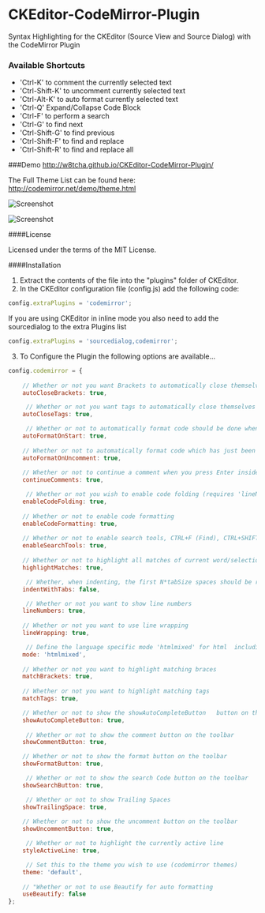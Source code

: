 CKEditor-CodeMirror-Plugin
==========================

Syntax Highlighting for the CKEditor (Source View and Source Dialog) with the CodeMirror Plugin

### Available Shortcuts
* 'Ctrl-K' to comment the currently selected text
* 'Ctrl-Shift-K' to uncomment currently selected text
* 'Ctrl-Alt-K' to auto format currently selected text
* 'Ctrl-Q' Expand/Collapse Code Block
* 'Ctrl-F' to perform a search
* 'Ctrl-G' to find next
* 'Ctrl-Shift-G' to find previous
* 'Ctrl-Shift-F' to find and replace
* 'Ctrl-Shift-R' to find and replace all

###Demo
http://w8tcha.github.io/CKEditor-CodeMirror-Plugin/

The Full Theme List can be found here: http://codemirror.net/demo/theme.html

![Screenshot](http://www.watchersnet.de/Portals/0/screenshots/dnn/CKEditorSourceView.png)

![Screenshot](http://www.watchersnet.de/Portals/0/screenshots/dnn/SourceDialog.png)

####License

Licensed under the terms of the MIT License.

####Installation

 1. Extract the contents of the file into the "plugins" folder of CKEditor.
 2. In the CKEditor configuration file (config.js) add the following code:

````js
config.extraPlugins = 'codemirror';
````

If you are using CKEditor in inline mode you also need to add the sourcedialog to the extra Plugins list 

````js
config.extraPlugins = 'sourcedialog,codemirror';
````

3. To Configure the Plugin the following options are available...

````js
config.codemirror = {
	
	// Whether or not you want Brackets to automatically close themselves
	autoCloseBrackets: true,

     // Whether or not you want tags to automatically close themselves
	autoCloseTags: true,

     // Whether or not to automatically format code should be done when the editor is loaded
	autoFormatOnStart: true, 
	
	// Whether or not to automatically format code which has just been uncommented
	autoFormatOnUncomment: true,
	
	// Whether or not to continue a comment when you press Enter inside a comment block
	continueComments: true,

     // Whether or not you wish to enable code folding (requires 'lineNumbers' to be set to 'true')
	enableCodeFolding: true,
	
	// Whether or not to enable code formatting
	enableCodeFormatting: true,
	
	// Whether or not to enable search tools, CTRL+F (Find), CTRL+SHIFT+F (Replace), CTRL+SHIFT+R (Replace All), CTRL+G (Find Next), CTRL+SHIFT+G (Find Previous)
	enableSearchTools: true,
	
	// Whether or not to highlight all matches of current word/selection
	highlightMatches: true,

     // Whether, when indenting, the first N*tabSize spaces should be replaced by N tabs
	indentWithTabs: false,

     // Whether or not you want to show line numbers
	lineNumbers: true,
	
	// Whether or not you want to use line wrapping
	lineWrapping: true,

     // Define the language specific mode 'htmlmixed' for html  including (css, xml, javascript), 'application/x-httpd-php' for php mode including html, or 'text/javascript' for using java script only 
	mode: 'htmlmixed',
	
	// Whether or not you want to highlight matching braces
	matchBrackets: true,
	
	// Whether or not you want to highlight matching tags
	matchTags: true,

	// Whether or not to show the showAutoCompleteButton   button on the toolbar
	showAutoCompleteButton: true,
     
     // Whether or not to show the comment button on the toolbar
	showCommentButton: true,

	// Whether or not to show the format button on the toolbar
	showFormatButton: true,

     // Whether or not to show the search Code button on the toolbar
	showSearchButton: true,

     // Whether or not to show Trailing Spaces
	showTrailingSpace: true,
	
	// Whether or not to show the uncomment button on the toolbar
	showUncommentButton: true,

     // Whether or not to highlight the currently active line
	styleActiveLine: true,

     // Set this to the theme you wish to use (codemirror themes)
	theme: 'default',
	
	// "Whether or not to use Beautify for auto formatting
	useBeautify: false
};

````

